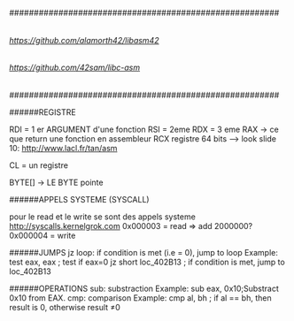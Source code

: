 #######################################################
######											#######
######	https://github.com/alamorth42/libasm42	#######
######	https://github.com/42sam/libc-asm		#######
#######################################################

######REGISTRE

RDI = 1 er ARGUMENT d'une fonction
RSI = 2eme
RDX = 3 eme
RAX -> ce que return une fonction en assembleur
RCX registre 64 bits
	--> look slide 10: http://www.lacl.fr/tan/asm

CL = un registre

BYTE[] -> LE BYTE pointe

######APPELS SYSTEME (SYSCALL)

pour le read et le write se sont des appels systeme http://syscalls.kernelgrok.com
0x000003 = read => add 2000000?
0x000004 = write

######JUMPS
jz loop: if condition is met (i.e = 0), jump to loop
Example:
test eax, eax            ; test if eax=0
jz   short loc_402B13    ; if condition is met, jump to loc_402B13

######OPERATIONS
sub: substraction
Example:
sub eax, 0x10;Substract 0x10 from EAX.
cmp: comparison
Example:
cmp al, bh 		; if al == bh, then result is 0, otherwise result ≠0
